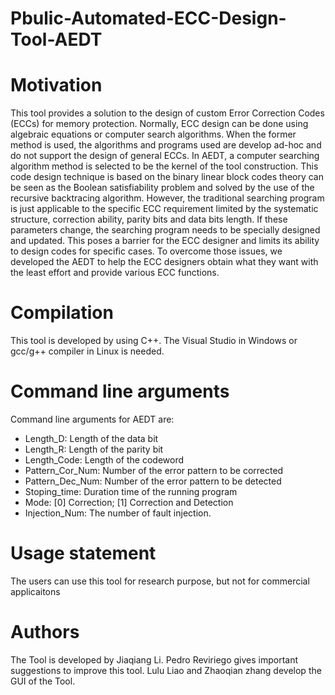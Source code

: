 # Pbulic-Automated-ECC-Design-Tool-AEDT
# Motivation
This tool provides a solution to the design of custom Error Correction Codes (ECCs) for memory protection. Normally, ECC design can be done using algebraic equations or computer search algorithms. When the former method is used, the algorithms and programs used are develop ad-hoc and do not support the design of general ECCs. In AEDT, a computer searching algorithm method is selected to be the kernel of the tool construction. This code design technique is based on the binary linear block codes theory can be seen as the Boolean satisfiability problem and solved by the use of the recursive backtracing algorithm. However, the traditional searching program is just applicable to the specific ECC requirement limited by the systematic structure, correction ability, parity bits and data bits length. If these parameters change, the searching program needs to be specially designed and updated. This poses a barrier for the ECC designer and limits its ability to design codes for specific cases. To overcome those issues, we developed the AEDT to help the ECC designers obtain what they want with the least effort and provide various ECC functions.
# Compilation
This tool is developed by using C++. The Visual Studio in Windows or gcc/g++ compiler in Linux is needed.
# Command line arguments
Command line arguments for AEDT are:

- Length_D: Length of the data bit
- Length_R: Length of the parity bit
- Length_Code: Length of the codeword
- Pattern_Cor_Num: Number of the error pattern to be corrected
- Pattern_Dec_Num: Number of the error pattern to be detected
- Stoping_time: Duration time of the running program
- Mode: [0] Correction; [1] Correction and Detection
- Injection_Num: The number of fault injection.
# Usage statement
The users can use this tool for research purpose, but not for commercial applicaitons
# Authors
The Tool is developed by Jiaqiang Li. Pedro Reviriego gives important suggestions to improve this tool. Lulu Liao and Zhaoqian zhang develop the GUI of the Tool.
